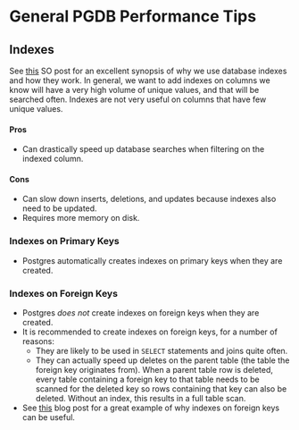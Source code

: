 # General PGDB Performance Tips

## Indexes

See [this](https://stackoverflow.com/a/1130) SO post for an excellent synopsis of why we use database indexes and how they work. In general, we want to add indexes on columns we know will have a very high volume of unique values, and that will be searched often. Indexes are not very useful on columns that have few unique values.

#### Pros

- Can drastically speed up database searches when filtering on the indexed column.

#### Cons

- Can slow down inserts, deletions, and updates because indexes also need to be updated.
- Requires more memory on disk.

### Indexes on Primary Keys

- Postgres automatically creates indexes on primary keys when they are created.

### Indexes on Foreign Keys

- Postgres _does not_ create indexes on foreign keys when they are created.
- It is recommended to create indexes on foreign keys, for a number of reasons:
  - They are likely to be used in `SELECT` statements and joins quite often.
  - They can actually speed up deletes on the parent table (the table the foreign key originates from). When a parent table row is deleted, every table containing a foreign key to that table needs to be scanned for the deleted key so rows containing that key can also be deleted. Without an index, this results in a full table scan.
- See [this](https://sqlperformance.com/2012/11/t-sql-queries/benefits-indexing-foreign-keys) blog post for a great example of why indexes on foreign keys can be useful.

